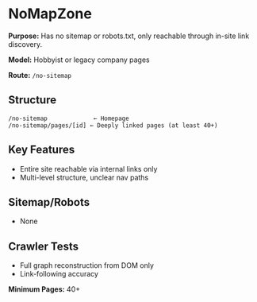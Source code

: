 # NoMapZone

**Purpose:** Has no sitemap or robots.txt, only reachable through in-site link discovery.

**Model:** Hobbyist or legacy company pages

**Route:** `/no-sitemap`

## Structure

```
/no-sitemap             ← Homepage
/no-sitemap/pages/[id] ← Deeply linked pages (at least 40+)
```

## Key Features

- Entire site reachable via internal links only
- Multi-level structure, unclear nav paths

## Sitemap/Robots

- None

## Crawler Tests

- Full graph reconstruction from DOM only
- Link-following accuracy

**Minimum Pages:** 40+
